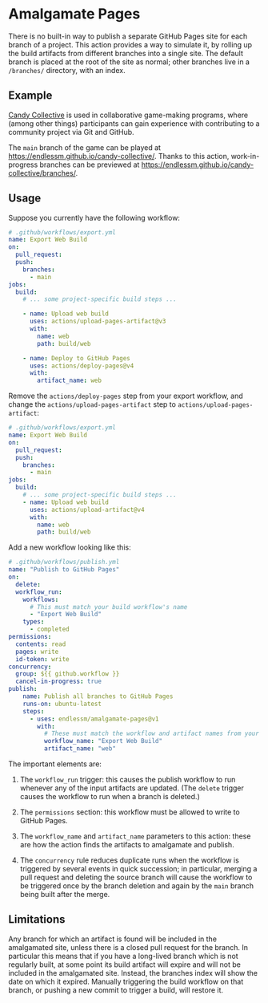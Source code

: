 # Amalgamate Pages

There is no built-in way to publish a separate GitHub Pages site for each branch
of a project. This action provides a way to simulate it, by rolling up the build
artifacts from different branches into a single site. The default branch is
placed at the root of the site as normal; other branches live in a `/branches/`
directory, with an index.

## Example

[Candy Collective](https://github.com/endlessm/candy-collective) is used in
collaborative game-making programs, where (among other things) participants can
gain experience with contributing to a community project via Git and GitHub.

The `main` branch of the game can be played at
<https://endlessm.github.io/candy-collective/>. Thanks to this action,
work-in-progress branches can be previewed at
<https://endlessm.github.io/candy-collective/branches/>.

## Usage

Suppose you currently have the following workflow:

```yaml
# .github/workflows/export.yml
name: Export Web Build
on:
  pull_request:
  push:
    branches:
      - main
jobs:
  build:
    # ... some project-specific build steps ...

    - name: Upload web build
      uses: actions/upload-pages-artifact@v3
      with:
        name: web
        path: build/web

    - name: Deploy to GitHub Pages
      uses: actions/deploy-pages@v4
      with:
        artifact_name: web
```

Remove the `actions/deploy-pages` step from your export workflow, and change the
`actions/upload-pages-artifact` step to `actions/upload-pages-artifact`:

```yaml
# .github/workflows/export.yml
name: Export Web Build
on:
  pull_request:
  push:
    branches:
      - main
jobs:
  build:
    # ... some project-specific build steps ...
    - name: Upload web build
      uses: actions/upload-artifact@v4
      with:
        name: web
        path: build/web
```

Add a new workflow looking like this:

```yaml
# .github/workflows/publish.yml
name: "Publish to GitHub Pages"
on:
  delete:
  workflow_run:
    workflows:
      # This must match your build workflow's name
      - "Export Web Build"
    types:
      - completed
permissions:
  contents: read
  pages: write
  id-token: write
concurrency:
  group: ${{ github.workflow }}
  cancel-in-progress: true
publish:
    name: Publish all branches to GitHub Pages
    runs-on: ubuntu-latest
    steps:
      - uses: endlessm/amalgamate-pages@v1
        with:
          # These must match the workflow and artifact names from your build workflow
          workflow_name: "Export Web Build"
          artifact_name: "web"
```

The important elements are:

1. The `workflow_run` trigger: this causes the publish workflow to run whenever
   any of the input artifacts are updated. (The `delete` trigger causes the
   workflow to run when a branch is deleted.)

2. The `permissions` section: this workflow must be allowed to write to GitHub Pages.

3. The `workflow_name` and `artifact_name` parameters to this action: these are how the
   action finds the artifacts to amalgamate and publish.

4. The `concurrency` rule reduces duplicate runs when the workflow is triggered
   by several events in quick succession; in particular, merging a pull request
   and deleting the source branch will cause the workflow to be triggered once
   by the branch deletion and again by the `main` branch being built after the
   merge.

## Limitations

Any branch for which an artifact is found will be included in the amalgamated
site, unless there is a closed pull request for the branch. In particular this
means that if you have a long-lived branch which is not regularly built, at some
point its build artifact will expire and will not be included in the amalgamated
site. Instead, the branches index will show the date on which it expired.
Manually triggering the build workflow on that branch, or pushing a new commit
to trigger a build, will restore it.
